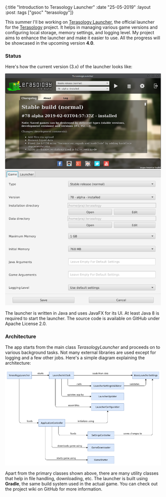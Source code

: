 {:title  "Introduction to Terasology Launcher"
 :date   "25-05-2019"
 :layout :post
 :tags   ["gsoc" "terasology"]}

This summer I'll be working on [Terasology Launcher](https://github.com/MovingBlocks/TerasologyLauncher), the official launcher for the [Terasology](https://terasology.org/) project. It helps in managing various game versions and configuring local storage, memory settings, and logging level. My project aims to enhance the launcher and make it easier to use. All the progress will be showcased in the upcoming version **4.0**. <!-- more -->

### Status

Here's how the current version (3.x) of the launcher looks like:

![Current build](/img/2019/2019-05-22-162257_971x593_scrot.png)![Settings](/img/2019/2019-05-22-162322_692x600_scrot.png)

The launcher is written in Java and uses JavaFX for its UI. At least Java 8 is required to start the launcher. The source code is available on GitHub under Apache License 2.0.

### Architecture

The app starts from the main class _TerasologyLauncher_ and proceeds on to various background tasks. Not many external libraries are used except for logging and a few other jobs. Here's a simple diagram explaining the architecture:

![Architecture](/img/2019/terasologylauncher.png)

Apart from the primary classes shown above, there are many utility classes that help in file handling, downloading, etc. The launcher is built using **Gradle**, the same build system used in the actual game. You can check out the project wiki on GitHub for more information.